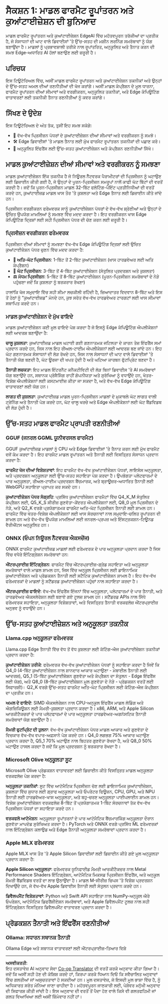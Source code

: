 <!--
CO_OP_TRANSLATOR_METADATA:
{
  "original_hash": "49e18143f97a802a8647f4be28355348",
  "translation_date": "2025-09-17T23:43:46+00:00",
  "source_file": "Module04/01.Introduce.md",
  "language_code": "pa"
}
-->
# ਸੈਕਸ਼ਨ 1: ਮਾਡਲ ਫਾਰਮੈਟ ਰੂਪਾਂਤਰਨ ਅਤੇ ਕੁਆਂਟਾਈਜ਼ੇਸ਼ਨ ਦੀ ਬੁਨਿਆਦ

ਮਾਡਲ ਫਾਰਮੈਟ ਰੂਪਾਂਤਰਨ ਅਤੇ ਕੁਆਂਟਾਈਜ਼ੇਸ਼ਨ EdgeAI ਵਿੱਚ ਮਹੱਤਵਪੂਰਨ ਤਰੱਕੀਆਂ ਦਾ ਪ੍ਰਤੀਕ ਹੈ, ਜੋ ਸੰਸਾਧਨਾਂ ਦੀ ਘਾਟ ਵਾਲੇ ਡਿਵਾਈਸਾਂ 'ਤੇ ਉੱਚ-ਸਤਹ ਦੀ ਮਸ਼ੀਨ ਲਰਨਿੰਗ ਸਮਰੱਥਾਵਾਂ ਨੂੰ ਯੋਗ ਬਣਾਉਂਦਾ ਹੈ। ਮਾਡਲਾਂ ਨੂੰ ਪ੍ਰਭਾਵਸ਼ਾਲੀ ਤਰੀਕੇ ਨਾਲ ਰੂਪਾਂਤਰਿਤ, ਅਨੁਕੂਲਿਤ ਅਤੇ ਤੈਨਾਤ ਕਰਨ ਦੀ ਸਮਝ Edge-ਅਧਾਰਿਤ AI ਹੱਲਾਂ ਬਣਾਉਣ ਲਈ ਜ਼ਰੂਰੀ ਹੈ।

## ਪਰਿਚਯ

ਇਸ ਟਿਊਟੋਰਿਅਲ ਵਿੱਚ, ਅਸੀਂ ਮਾਡਲ ਫਾਰਮੈਟ ਰੂਪਾਂਤਰਨ ਅਤੇ ਕੁਆਂਟਾਈਜ਼ੇਸ਼ਨ ਤਕਨੀਕਾਂ ਅਤੇ ਉਨ੍ਹਾਂ ਦੇ ਉੱਚ-ਸਤਹ ਅਮਲ ਦੀਆਂ ਰਣਨੀਤੀਆਂ ਦੀ ਖੋਜ ਕਰਾਂਗੇ। ਅਸੀਂ ਮਾਡਲ ਕੰਪ੍ਰੈਸ਼ਨ ਦੇ ਮੂਲ ਧਾਰਨਾ, ਫਾਰਮੈਟ ਰੂਪਾਂਤਰਨ ਦੀਆਂ ਸੀਮਾਵਾਂ ਅਤੇ ਵਰਗੀਕਰਨ, ਅਨੁਕੂਲਿਤ ਤਕਨੀਕਾਂ, ਅਤੇ Edge ਕੰਪਿਊਟਿੰਗ ਵਾਤਾਵਰਣਾਂ ਲਈ ਤਕਨੀਕੀ ਤੈਨਾਤ ਰਣਨੀਤੀਆਂ ਨੂੰ ਕਵਰ ਕਰਾਂਗੇ।

## ਸਿੱਖਣ ਦੇ ਉਦੇਸ਼

ਇਸ ਟਿਊਟੋਰਿਅਲ ਦੇ ਅੰਤ ਤੱਕ, ਤੁਸੀਂ ਇਹ ਸਮਝ ਸਕੋਗੇ:

- 🔢 ਵੱਖ-ਵੱਖ ਪ੍ਰਿਸੀਜ਼ਨ ਪੱਧਰਾਂ ਦੇ ਕੁਆਂਟਾਈਜ਼ੇਸ਼ਨ ਦੀਆਂ ਸੀਮਾਵਾਂ ਅਤੇ ਵਰਗੀਕਰਨ ਨੂੰ ਸਮਝੋ।
- 🛠️ Edge ਡਿਵਾਈਸਾਂ 'ਤੇ ਮਾਡਲ ਤੈਨਾਤ ਲਈ ਮੁੱਖ ਫਾਰਮੈਟ ਰੂਪਾਂਤਰਨ ਤਕਨੀਕਾਂ ਦੀ ਪਛਾਣ ਕਰੋ।
- 🚀 ਅਨੁਕੂਲਿਤ ਇੰਫਰੈਂਸ ਲਈ ਉੱਚ-ਸਤਹ ਕੁਆਂਟਾਈਜ਼ੇਸ਼ਨ ਅਤੇ ਕੰਪ੍ਰੈਸ਼ਨ ਰਣਨੀਤੀਆਂ ਸਿੱਖੋ।

## ਮਾਡਲ ਕੁਆਂਟਾਈਜ਼ੇਸ਼ਨ ਦੀਆਂ ਸੀਮਾਵਾਂ ਅਤੇ ਵਰਗੀਕਰਨ ਨੂੰ ਸਮਝਣਾ

ਮਾਡਲ ਕੁਆਂਟਾਈਜ਼ੇਸ਼ਨ ਇੱਕ ਤਕਨੀਕ ਹੈ ਜੋ ਨਿਊਰਲ ਨੈੱਟਵਰਕ ਪੈਰਾਮੀਟਰਾਂ ਦੀ ਪ੍ਰਿਸੀਜ਼ਨ ਨੂੰ ਘਟਾਉਣ ਲਈ ਡਿਜ਼ਾਈਨ ਕੀਤੀ ਗਈ ਹੈ, ਜੋ ਉਨ੍ਹਾਂ ਦੇ ਪੂਰਨ-ਪ੍ਰਿਸੀਜ਼ਨ ਸਮਰੂਪਾਂ ਨਾਲੋਂ ਕਾਫ਼ੀ ਘੱਟ ਬਿੱਟਾਂ ਦੀ ਵਰਤੋਂ ਕਰਦੀ ਹੈ। ਜਦੋਂ ਕਿ ਪੂਰਨ-ਪ੍ਰਿਸੀਜ਼ਨ ਮਾਡਲ 32-ਬਿੱਟ ਫਲੋਟਿੰਗ-ਪੌਇੰਟ ਪ੍ਰਤੀਨਿਧੀਆਂ ਦੀ ਵਰਤੋਂ ਕਰਦੇ ਹਨ, ਕੁਆਂਟਾਈਜ਼ਡ ਮਾਡਲ ਖਾਸ ਤੌਰ 'ਤੇ ਕੁਸ਼ਲਤਾ ਅਤੇ Edge ਤੈਨਾਤ ਲਈ ਡਿਜ਼ਾਈਨ ਕੀਤੇ ਜਾਂਦੇ ਹਨ।

ਪ੍ਰਿਸੀਜ਼ਨ ਵਰਗੀਕਰਨ ਫਰੇਮਵਰਕ ਸਾਨੂੰ ਕੁਆਂਟਾਈਜ਼ੇਸ਼ਨ ਪੱਧਰਾਂ ਦੇ ਵੱਖ-ਵੱਖ ਸ਼੍ਰੇਣੀਆਂ ਅਤੇ ਉਨ੍ਹਾਂ ਦੇ ਉਚਿਤ ਉਪਯੋਗ ਮਾਮਲਿਆਂ ਨੂੰ ਸਮਝਣ ਵਿੱਚ ਮਦਦ ਕਰਦਾ ਹੈ। ਇਹ ਵਰਗੀਕਰਨ ਖਾਸ Edge ਕੰਪਿਊਟਿੰਗ ਦ੍ਰਿਸ਼ਾਂ ਲਈ ਸਹੀ ਪ੍ਰਿਸੀਜ਼ਨ ਪੱਧਰ ਦੀ ਚੋਣ ਕਰਨ ਲਈ ਜ਼ਰੂਰੀ ਹੈ।

### ਪ੍ਰਿਸੀਜ਼ਨ ਵਰਗੀਕਰਨ ਫਰੇਮਵਰਕ

ਪ੍ਰਿਸੀਜ਼ਨ ਦੀਆਂ ਸੀਮਾਵਾਂ ਨੂੰ ਸਮਝਣਾ ਵੱਖ-ਵੱਖ Edge ਕੰਪਿਊਟਿੰਗ ਦ੍ਰਿਸ਼ਾਂ ਲਈ ਉਚਿਤ ਕੁਆਂਟਾਈਜ਼ੇਸ਼ਨ ਪੱਧਰ ਚੁਣਨ ਵਿੱਚ ਮਦਦ ਕਰਦਾ ਹੈ:

- **🔬 ਅਤਿ-ਘੱਟ ਪ੍ਰਿਸੀਜ਼ਨ**: 1-ਬਿੱਟ ਤੋਂ 2-ਬਿੱਟ ਕੁਆਂਟਾਈਜ਼ੇਸ਼ਨ (ਖਾਸ ਹਾਰਡਵੇਅਰ ਲਈ ਅਤਿ ਕੰਪ੍ਰੈਸ਼ਨ)
- **📱 ਘੱਟ ਪ੍ਰਿਸੀਜ਼ਨ**: 3-ਬਿੱਟ ਤੋਂ 4-ਬਿੱਟ ਕੁਆਂਟਾਈਜ਼ੇਸ਼ਨ (ਸੰਤੁਲਿਤ ਪ੍ਰਦਰਸ਼ਨ ਅਤੇ ਕੁਸ਼ਲਤਾ)
- **⚖️ ਮੱਧਮ ਪ੍ਰਿਸੀਜ਼ਨ**: 5-ਬਿੱਟ ਤੋਂ 8-ਬਿੱਟ ਕੁਆਂਟਾਈਜ਼ੇਸ਼ਨ (ਪੂਰਨ-ਪ੍ਰਿਸੀਜ਼ਨ ਸਮਰੱਥਾਵਾਂ ਦੇ ਨੇੜੇ ਪਹੁੰਚਣਾ ਜਦੋਂ ਕਿ ਕੁਸ਼ਲਤਾ ਨੂੰ ਬਰਕਰਾਰ ਰੱਖਣਾ)

ਹਾਲਾਂਕਿ ਖੋਜ ਸਮੁਦਾਇ ਵਿੱਚ ਸਹੀ ਸੀਮਾ ਲਚਕੀਲੀ ਰਹਿੰਦੀ ਹੈ, ਜ਼ਿਆਦਾਤਰ ਵਿਦਵਾਨ 8-ਬਿੱਟ ਅਤੇ ਇਸ ਤੋਂ ਹੇਠਾਂ ਨੂੰ "ਕੁਆਂਟਾਈਜ਼ਡ" ਮੰਨਦੇ ਹਨ, ਕੁਝ ਸਰੋਤ ਵੱਖ-ਵੱਖ ਹਾਰਡਵੇਅਰ ਟਾਰਗਟਾਂ ਲਈ ਖਾਸ ਸੀਮਾਵਾਂ ਸਥਾਪਿਤ ਕਰਦੇ ਹਨ।

### ਮਾਡਲ ਕੁਆਂਟਾਈਜ਼ੇਸ਼ਨ ਦੇ ਮੁੱਖ ਫਾਇਦੇ

ਮਾਡਲ ਕੁਆਂਟਾਈਜ਼ੇਸ਼ਨ ਕਈ ਮੂਲ ਫਾਇਦੇ ਪੇਸ਼ ਕਰਦਾ ਹੈ ਜੋ ਇਸਨੂੰ Edge ਕੰਪਿਊਟਿੰਗ ਐਪਲੀਕੇਸ਼ਨਾਂ ਲਈ ਆਦਰਸ਼ ਬਣਾਉਂਦਾ ਹੈ:

**ਚਾਲੂ ਕੁਸ਼ਲਤਾ**: ਕੁਆਂਟਾਈਜ਼ਡ ਮਾਡਲ ਘਟਾਈ ਗਈ ਗਣਨਾਤਮਕ ਜਟਿਲਤਾ ਦੇ ਕਾਰਨ ਤੇਜ਼ ਇੰਫਰੈਂਸ ਸਮਾਂ ਪ੍ਰਦਾਨ ਕਰਦੇ ਹਨ, ਜਿਸ ਨਾਲ ਇਹ ਰੀਅਲ-ਟਾਈਮ ਐਪਲੀਕੇਸ਼ਨਾਂ ਲਈ ਆਦਰਸ਼ ਬਣ ਜਾਂਦੇ ਹਨ। ਇਹ ਘੱਟ ਗਣਨਾਤਮਕ ਸੰਸਾਧਨਾਂ ਦੀ ਲੋੜ ਰੱਖਦੇ ਹਨ, ਜਿਸ ਨਾਲ ਸੰਸਾਧਨਾਂ ਦੀ ਘਾਟ ਵਾਲੇ ਡਿਵਾਈਸਾਂ 'ਤੇ ਤੈਨਾਤੀ ਯੋਗ ਬਣਦੀ ਹੈ, ਘੱਟ ਊਰਜਾ ਦੀ ਖਪਤ ਹੁੰਦੀ ਹੈ ਅਤੇ ਘਟਿਆ ਕਾਰਬਨ ਫੁੱਟਪ੍ਰਿੰਟ ਬਣਦਾ ਹੈ।

**ਤੈਨਾਤੀ ਲਚਕਤਾ**: ਇਹ ਮਾਡਲ ਇੰਟਰਨੈਟ ਕਨੈਕਟੀਵਿਟੀ ਦੀ ਲੋੜ ਬਿਨਾਂ ਡਿਵਾਈਸ 'ਤੇ AI ਸਮਰੱਥਾਵਾਂ ਯੋਗ ਬਣਾਉਂਦੇ ਹਨ, ਸਥਾਨਕ ਪ੍ਰੋਸੈਸਿੰਗ ਰਾਹੀਂ ਗੋਪਨੀਯਤਾ ਅਤੇ ਸੁਰੱਖਿਆ ਨੂੰ ਵਧਾਉਂਦੇ ਹਨ, ਖੇਤਰ-ਵਿਸ਼ੇਸ਼ ਐਪਲੀਕੇਸ਼ਨਾਂ ਲਈ ਕਸਟਮਾਈਜ਼ ਕੀਤਾ ਜਾ ਸਕਦਾ ਹੈ, ਅਤੇ ਵੱਖ-ਵੱਖ Edge ਕੰਪਿਊਟਿੰਗ ਵਾਤਾਵਰਣਾਂ ਲਈ ਯੋਗ ਹਨ।

**ਲਾਗਤ ਦੀ ਕੁਸ਼ਲਤਾ**: ਕੁਆਂਟਾਈਜ਼ਡ ਮਾਡਲ ਪੂਰਨ-ਪ੍ਰਿਸੀਜ਼ਨ ਮਾਡਲਾਂ ਦੇ ਮੁਕਾਬਲੇ ਘੱਟ ਲਾਗਤ ਵਾਲੀ ਟ੍ਰੇਨਿੰਗ ਅਤੇ ਤੈਨਾਤੀ ਪੇਸ਼ ਕਰਦੇ ਹਨ, ਘੱਟ ਚਾਲੂ ਖਰਚੇ ਅਤੇ Edge ਐਪਲੀਕੇਸ਼ਨਾਂ ਲਈ ਘੱਟ ਬੈਂਡਵਿਡਥ ਦੀ ਲੋੜ ਹੁੰਦੀ ਹੈ।

## ਉੱਚ-ਸਤਹ ਮਾਡਲ ਫਾਰਮੈਟ ਪ੍ਰਾਪਤੀ ਰਣਨੀਤੀਆਂ

### GGUF (ਜਨਰਲ GGML ਯੂਨੀਵਰਸਲ ਫਾਰਮੈਟ)

GGUF ਕੁਆਂਟਾਈਜ਼ਡ ਮਾਡਲਾਂ ਨੂੰ CPU ਅਤੇ Edge ਡਿਵਾਈਸਾਂ 'ਤੇ ਤੈਨਾਤ ਕਰਨ ਲਈ ਮੁੱਖ ਫਾਰਮੈਟ ਵਜੋਂ ਕੰਮ ਕਰਦਾ ਹੈ। ਇਹ ਫਾਰਮੈਟ ਮਾਡਲ ਰੂਪਾਂਤਰਨ ਅਤੇ ਤੈਨਾਤੀ ਲਈ ਵਿਸਤ੍ਰਿਤ ਸੰਸਾਧਨ ਪ੍ਰਦਾਨ ਕਰਦਾ ਹੈ:

**ਫਾਰਮੈਟ ਖੋਜ ਦੀਆਂ ਵਿਸ਼ੇਸ਼ਤਾਵਾਂ**: ਇਹ ਫਾਰਮੈਟ ਵੱਖ-ਵੱਖ ਕੁਆਂਟਾਈਜ਼ੇਸ਼ਨ ਪੱਧਰਾਂ, ਲਾਇਸੰਸ ਅਨੁਕੂਲਤਾ, ਅਤੇ ਪ੍ਰਦਰਸ਼ਨ ਅਨੁਕੂਲਤਾ ਲਈ ਉੱਚ-ਸਤਹ ਸਹਾਇਤਾ ਪੇਸ਼ ਕਰਦਾ ਹੈ। ਉਪਭੋਗਤਾ ਪਲੇਟਫਾਰਮਾਂ ਦੇ ਪਾਰ ਅਨੁਕੂਲਤਾ, ਰੀਅਲ-ਟਾਈਮ ਪ੍ਰਦਰਸ਼ਨ ਬੈਂਚਮਾਰਕ, ਅਤੇ ਬ੍ਰਾਊਜ਼ਰ-ਅਧਾਰਿਤ ਤੈਨਾਤੀ ਲਈ WebGPU ਸਹਾਇਤਾ ਪ੍ਰਾਪਤ ਕਰ ਸਕਦੇ ਹਨ।

**ਕੁਆਂਟਾਈਜ਼ੇਸ਼ਨ ਪੱਧਰ ਸੰਗ੍ਰਹਿ**: ਪ੍ਰਸਿੱਧ ਕੁਆਂਟਾਈਜ਼ੇਸ਼ਨ ਫਾਰਮੈਟਾਂ ਵਿੱਚ Q4_K_M ਸੰਤੁਲਿਤ ਕੰਪ੍ਰੈਸ਼ਨ ਲਈ, Q5_K_S ਸੀਰੀਜ਼ ਗੁਣਵੱਤਾ-ਕੇਂਦਰਤ ਐਪਲੀਕੇਸ਼ਨਾਂ ਲਈ, Q8_0 ਮੂਲ ਪ੍ਰਿਸੀਜ਼ਨ ਦੇ ਨੇੜੇ, ਅਤੇ Q2_K ਵਰਗੇ ਪ੍ਰਯੋਗਾਤਮਕ ਫਾਰਮੈਟ ਅਤਿ-ਘੱਟ ਪ੍ਰਿਸੀਜ਼ਨ ਤੈਨਾਤੀ ਲਈ ਸ਼ਾਮਲ ਹਨ। ਫਾਰਮੈਟ ਵਿੱਚ ਖੇਤਰ-ਵਿਸ਼ੇਸ਼ ਐਪਲੀਕੇਸ਼ਨਾਂ ਲਈ ਖਾਸ ਸੰਰਚਨਾਵਾਂ ਨਾਲ ਸਮੁਦਾਇ-ਚਲਿਤ ਰੂਪਾਂਤਰਨ ਵੀ ਸ਼ਾਮਲ ਹਨ ਅਤੇ ਵੱਖ-ਵੱਖ ਉਪਯੋਗ ਮਾਮਲਿਆਂ ਲਈ ਜਨਰਲ-ਪ੍ਰਪਜ਼ ਅਤੇ ਇੰਸਟ੍ਰਕਸ਼ਨ-ਟਿਊਨਡ ਵੈਰੀਐਂਟਸ ਅਨੁਕੂਲਿਤ ਹਨ।

### ONNX (ਓਪਨ ਨਿਊਰਲ ਨੈੱਟਵਰਕ ਐਕਸਚੇਂਜ)

ONNX ਫਾਰਮੈਟ ਕੁਆਂਟਾਈਜ਼ਡ ਮਾਡਲਾਂ ਲਈ ਫਰੇਮਵਰਕ ਦੇ ਪਾਰ ਅਨੁਕੂਲਤਾ ਪ੍ਰਦਾਨ ਕਰਦਾ ਹੈ ਜਿਸ ਵਿੱਚ ਵਧੇਰੇ ਇੰਟਿਗ੍ਰੇਸ਼ਨ ਸਮਰੱਥਾਵਾਂ ਹਨ:

**ਐਂਟਰਪ੍ਰਾਈਜ਼ ਇੰਟਿਗ੍ਰੇਸ਼ਨ**: ਫਾਰਮੈਟ ਵਿੱਚ ਐਂਟਰਪ੍ਰਾਈਜ਼-ਗ੍ਰੇਡ ਸਹਾਇਤਾ ਅਤੇ ਅਨੁਕੂਲਤਾ ਸਮਰੱਥਾਵਾਂ ਵਾਲੇ ਮਾਡਲ ਸ਼ਾਮਲ ਹਨ, ਜਿਸ ਵਿੱਚ ਅਨੁਕੂਲ ਪ੍ਰਿਸੀਜ਼ਨ ਲਈ ਡਾਇਨਾਮਿਕ ਕੁਆਂਟਾਈਜ਼ੇਸ਼ਨ ਅਤੇ ਪ੍ਰੋਡਕਸ਼ਨ ਤੈਨਾਤੀ ਲਈ ਸਟੈਟਿਕ ਕੁਆਂਟਾਈਜ਼ੇਸ਼ਨ ਸ਼ਾਮਲ ਹੈ। ਇਹ ਵੱਖ-ਵੱਖ ਫਰੇਮਵਰਕਾਂ ਦੇ ਮਾਡਲਾਂ ਨੂੰ ਸਟੈਂਡਰਡ ਕੁਆਂਟਾਈਜ਼ੇਸ਼ਨ ਪਹੁੰਚਾਂ ਨਾਲ ਸਹਾਇਤਾ ਕਰਦਾ ਹੈ।

**ਐਂਟਰਪ੍ਰਾਈਜ਼ ਫਾਇਦੇ**: ਵੱਖ-ਵੱਖ ਇੰਫਰੈਂਸ ਇੰਜਨਾਂ ਵਿੱਚ ਅਨੁਕੂਲਤਾ, ਪਲੇਟਫਾਰਮਾਂ ਦੇ ਪਾਰ ਤੈਨਾਤੀ, ਅਤੇ ਹਾਰਡਵੇਅਰ ਐਕਸਲੇਰੇਸ਼ਨ ਲਈ ਬਣਾਏ ਗਏ ਟੂਲਜ਼ ਸ਼ਾਮਲ ਹਨ। ਸਟੈਂਡਰਡ APIs ਨਾਲ ਸਿੱਧੇ ਫਰੇਮਵਰਕ ਸਹਾਇਤਾ, ਅਨੁਕੂਲਤਾ ਵਿਸ਼ੇਸ਼ਤਾਵਾਂ, ਅਤੇ ਵਿਸਤ੍ਰਿਤ ਤੈਨਾਤੀ ਵਰਕਫਲੋਜ਼ ਐਂਟਰਪ੍ਰਾਈਜ਼ ਅਨੁਭਵ ਨੂੰ ਵਧਾਉਂਦੇ ਹਨ।

## ਉੱਚ-ਸਤਹ ਕੁਆਂਟਾਈਜ਼ੇਸ਼ਨ ਅਤੇ ਅਨੁਕੂਲਤਾ ਤਕਨੀਕ

### Llama.cpp ਅਨੁਕੂਲਤਾ ਫਰੇਮਵਰਕ

Llama.cpp Edge ਤੈਨਾਤੀ ਵਿੱਚ ਵੱਧ ਤੋਂ ਵੱਧ ਕੁਸ਼ਲਤਾ ਲਈ ਕੱਟਿੰਗ-ਐਜ ਕੁਆਂਟਾਈਜ਼ੇਸ਼ਨ ਤਕਨੀਕਾਂ ਪ੍ਰਦਾਨ ਕਰਦਾ ਹੈ:

**ਕੁਆਂਟਾਈਜ਼ੇਸ਼ਨ ਤਰੀਕੇ**: ਫਰੇਮਵਰਕ ਵੱਖ-ਵੱਖ ਕੁਆਂਟਾਈਜ਼ੇਸ਼ਨ ਪੱਧਰਾਂ ਨੂੰ ਸਹਾਇਤਾ ਕਰਦਾ ਹੈ ਜਿਵੇਂ ਕਿ Q4_0 (4-ਬਿੱਟ ਕੁਆਂਟਾਈਜ਼ੇਸ਼ਨ ਨਾਲ ਸ਼ਾਨਦਾਰ ਆਕਾਰ ਘਟਾਉਣਾ - ਮੋਬਾਈਲ ਤੈਨਾਤੀ ਲਈ ਆਦਰਸ਼), Q5_1 (5-ਬਿੱਟ ਕੁਆਂਟਾਈਜ਼ੇਸ਼ਨ ਗੁਣਵੱਤਾ ਅਤੇ ਕੰਪ੍ਰੈਸ਼ਨ ਦਾ ਸੰਤੁਲਨ - Edge ਇੰਫਰੈਂਸ ਲਈ ਯੋਗ), ਅਤੇ Q8_0 (8-ਬਿੱਟ ਕੁਆਂਟਾਈਜ਼ੇਸ਼ਨ ਮੂਲ ਗੁਣਵੱਤਾ ਦੇ ਨੇੜੇ - ਪ੍ਰੋਡਕਸ਼ਨ ਵਰਤੋਂ ਲਈ ਸਿਫਾਰਸ਼ੀ)। Q2_K ਵਰਗੇ ਉੱਚ-ਸਤਹ ਫਾਰਮੈਟ ਅਤਿ-ਘੱਟ ਪ੍ਰਿਸੀਜ਼ਨ ਲਈ ਕੱਟਿੰਗ-ਐਜ ਕੰਪ੍ਰੈਸ਼ਨ ਦਾ ਪ੍ਰਤੀਕ ਹਨ।

**ਅਮਲ ਦੇ ਫਾਇਦੇ**: SIMD ਐਕਸਲੇਰੇਸ਼ਨ ਨਾਲ CPU-ਅਨੁਕੂਲ ਇੰਫਰੈਂਸ ਮਾਡਲ ਲੋਡਿੰਗ ਅਤੇ ਐਗਜ਼ਿਕਿਊਸ਼ਨ ਲਈ ਮੈਮਰੀ-ਕੁਸ਼ਲਤਾ ਪ੍ਰਦਾਨ ਕਰਦਾ ਹੈ। x86, ARM, ਅਤੇ Apple Silicon ਆਰਕੀਟੈਕਚਰਾਂ ਦੇ ਪਾਰ ਪਲੇਟਫਾਰਮਾਂ ਦੇ ਪਾਰ ਅਨੁਕੂਲਤਾ ਹਾਰਡਵੇਅਰ-ਅਗਨੋਸਟਿਕ ਤੈਨਾਤੀ ਸਮਰੱਥਾਵਾਂ ਯੋਗ ਬਣਾਉਂਦਾ ਹੈ।

**ਮੈਮਰੀ ਫੁਟਪ੍ਰਿੰਟ ਦੀ ਤੁਲਨਾ**: ਵੱਖ-ਵੱਖ ਕੁਆਂਟਾਈਜ਼ੇਸ਼ਨ ਪੱਧਰ ਮਾਡਲ ਆਕਾਰ ਅਤੇ ਗੁਣਵੱਤਾ ਦੇ ਵਿਚਕਾਰ ਵੱਖ-ਵੱਖ ਵਪਾਰ-ਅਫ਼ਸਾਨੇ ਪੇਸ਼ ਕਰਦੇ ਹਨ। Q4_0 ਲਗਭਗ 75% ਆਕਾਰ ਘਟਾਉਣ ਪ੍ਰਦਾਨ ਕਰਦਾ ਹੈ, Q5_1 70% ਘਟਾਉਣ ਨਾਲ ਬਿਹਤਰ ਗੁਣਵੱਤਾ ਰੱਖਦਾ ਹੈ, ਅਤੇ Q8_0 50% ਘਟਾਉਣ ਹਾਸਲ ਕਰਦਾ ਹੈ ਜਦੋਂ ਕਿ ਮੂਲ ਪ੍ਰਦਰਸ਼ਨ ਨੂੰ ਬਰਕਰਾਰ ਰੱਖਦਾ ਹੈ।

### Microsoft Olive ਅਨੁਕੂਲਤਾ ਸੂਟ

Microsoft Olive ਪ੍ਰੋਡਕਸ਼ਨ ਵਾਤਾਵਰਣਾਂ ਲਈ ਡਿਜ਼ਾਈਨ ਕੀਤੇ ਵਿਸਤ੍ਰਿਤ ਮਾਡਲ ਅਨੁਕੂਲਤਾ ਵਰਕਫਲੋਜ਼ ਪੇਸ਼ ਕਰਦਾ ਹੈ:

**ਅਨੁਕੂਲਤਾ ਤਕਨੀਕਾਂ**: ਸੂਟ ਵਿੱਚ ਆਟੋਮੈਟਿਕ ਪ੍ਰਿਸੀਜ਼ਨ ਚੋਣ ਲਈ ਡਾਇਨਾਮਿਕ ਕੁਆਂਟਾਈਜ਼ੇਸ਼ਨ, ਕੁਸ਼ਲਤਾ ਵਿੱਚ ਸੁਧਾਰ ਲਈ ਗ੍ਰਾਫ ਅਨੁਕੂਲਤਾ ਅਤੇ ਓਪਰੇਟਰ ਫਿਊਜ਼ਨ, CPU, GPU, ਅਤੇ NPU ਤੈਨਾਤੀ ਲਈ ਹਾਰਡਵੇਅਰ-ਖਾਸ ਅਨੁਕੂਲਤਾ, ਅਤੇ ਬਹੁ-ਚਰਣ ਅਨੁਕੂਲਤਾ ਪਾਈਪਲਾਈਨ ਸ਼ਾਮਲ ਹਨ। ਵਿਸ਼ੇਸ਼ ਕੁਆਂਟਾਈਜ਼ੇਸ਼ਨ ਵਰਕਫਲੋਜ਼ 8-ਬਿੱਟ ਤੋਂ ਪ੍ਰਯੋਗਾਤਮਕ 1-ਬਿੱਟ ਸੰਰਚਨਾਵਾਂ ਤੱਕ ਵੱਖ-ਵੱਖ ਪ੍ਰਿਸੀਜ਼ਨ ਪੱਧਰਾਂ ਦਾ ਸਹਾਇਤਾ ਕਰਦੇ ਹਨ।

**ਵਰਕਫਲੋ ਆਟੋਮੇਸ਼ਨ**: ਅਨੁਕੂਲਤਾ ਰੂਪਾਂਤਰਨਾਂ ਦੇ ਪਾਰ ਆਟੋਮੈਟਿਕ ਬੈਂਚਮਾਰਕਿੰਗ ਅਨੁਕੂਲਤਾ ਦੌਰਾਨ ਗੁਣਵੱਤਾ ਮਾਪਦੰਡ ਸੁਰੱਖਿਅਤ ਕਰਦਾ ਹੈ। PyTorch ਅਤੇ ONNX ਵਰਗੇ ਪ੍ਰਸਿੱਧ ML ਫਰੇਮਵਰਕਾਂ ਨਾਲ ਇੰਟਿਗ੍ਰੇਸ਼ਨ ਕਲਾਉਡ ਅਤੇ Edge ਤੈਨਾਤੀ ਅਨੁਕੂਲਤਾ ਸਮਰੱਥਾਵਾਂ ਪ੍ਰਦਾਨ ਕਰਦਾ ਹੈ।

### Apple MLX ਫਰੇਮਵਰਕ

Apple MLX ਖਾਸ ਤੌਰ 'ਤੇ Apple Silicon ਡਿਵਾਈਸਾਂ ਲਈ ਡਿਜ਼ਾਈਨ ਕੀਤੇ ਗਏ ਮੂਲ ਅਨੁਕੂਲਤਾ ਪ੍ਰਦਾਨ ਕਰਦਾ ਹੈ:

**Apple Silicon ਅਨੁਕੂਲਤਾ**: ਫਰੇਮਵਰਕ ਯੂਨਿਫਾਈਡ ਮੈਮਰੀ ਆਰਕੀਟੈਕਚਰ ਨਾਲ Metal Performance Shaders ਇੰਟਿਗ੍ਰੇਸ਼ਨ, ਆਟੋਮੈਟਿਕ ਮਿਕਸਡ ਪ੍ਰਿਸੀਜ਼ਨ ਇੰਫਰੈਂਸ, ਅਤੇ ਅਨੁਕੂਲ ਮੈਮਰੀ ਬੈਂਡਵਿਡਥ ਵਰਤੋਂ ਦਾ ਲਾਭ ਉਠਾਉਂਦਾ ਹੈ। ਮਾਡਲ M-ਸੀਰੀਜ਼ ਚਿਪਸ 'ਤੇ ਵਿਸ਼ੇਸ਼ ਪ੍ਰਦਰਸ਼ਨ ਦਿਖਾਉਂਦੇ ਹਨ, ਜੋ ਵੱਖ-ਵੱਖ Apple ਡਿਵਾਈਸ ਤੈਨਾਤੀ ਲਈ ਸੰਤੁਲਨ ਪ੍ਰਦਾਨ ਕਰਦੇ ਹਨ।

**ਡਿਵੈਲਪਮੈਂਟ ਵਿਸ਼ੇਸ਼ਤਾਵਾਂ**: Python ਅਤੇ Swift API ਸਹਾਇਤਾ ਨਾਲ NumPy-ਅਨੁਕੂਲ ਐਰੇ ਓਪਰੇਸ਼ਨ, ਆਟੋਮੈਟਿਕ ਡਿਫਰੈਂਸ਼ੀਏਸ਼ਨ ਸਮਰੱਥਾਵਾਂ, ਅਤੇ Apple ਡਿਵੈਲਪਮੈਂਟ ਟੂਲਜ਼ ਨਾਲ ਸਹੀ ਇੰਟਿਗ੍ਰੇਸ਼ਨ ਵਿਸਤ੍ਰਿਤ ਡਿਵੈਲਪਮੈਂਟ ਵਾਤਾਵਰਣ ਪ੍ਰਦਾਨ ਕਰਦਾ ਹੈ।

## ਪ੍ਰੋਡਕਸ਼ਨ ਤੈਨਾਤੀ ਅਤੇ ਇੰਫਰੈਂਸ ਰਣਨੀਤੀਆਂ

### Ollama: ਸਧਾਰਨ ਸਥਾਨਕ ਤੈਨਾਤੀ

Ollama Edge ਅਤੇ ਸਥਾਨਕ ਵਾਤਾਵਰਣਾਂ ਲਈ ਐਂਟਰਪ੍ਰਾਈਜ਼-ਤਿਆਰ ਵਿਸ਼ੇ

---

**ਅਸਵੀਕਰਤੀ**:  
ਇਹ ਦਸਤਾਵੇਜ਼ AI ਅਨੁਵਾਦ ਸੇਵਾ [Co-op Translator](https://github.com/Azure/co-op-translator) ਦੀ ਵਰਤੋਂ ਕਰਕੇ ਅਨੁਵਾਦ ਕੀਤਾ ਗਿਆ ਹੈ। ਜਦੋਂ ਕਿ ਅਸੀਂ ਸਹੀ ਹੋਣ ਦੀ ਕੋਸ਼ਿਸ਼ ਕਰਦੇ ਹਾਂ, ਕਿਰਪਾ ਕਰਕੇ ਧਿਆਨ ਦਿਓ ਕਿ ਸਵੈਚਾਲਿਤ ਅਨੁਵਾਦਾਂ ਵਿੱਚ ਗਲਤੀਆਂ ਜਾਂ ਅਸੁਚਤਤਾਵਾਂ ਹੋ ਸਕਦੀਆਂ ਹਨ। ਮੂਲ ਦਸਤਾਵੇਜ਼, ਜੋ ਇਸਦੀ ਮੂਲ ਭਾਸ਼ਾ ਵਿੱਚ ਹੈ, ਨੂੰ ਅਧਿਕਾਰਤ ਸਰੋਤ ਮੰਨਿਆ ਜਾਣਾ ਚਾਹੀਦਾ ਹੈ। ਮਹੱਤਵਪੂਰਨ ਜਾਣਕਾਰੀ ਲਈ, ਪੇਸ਼ੇਵਰ ਮਨੁੱਖੀ ਅਨੁਵਾਦ ਦੀ ਸਿਫਾਰਸ਼ ਕੀਤੀ ਜਾਂਦੀ ਹੈ। ਇਸ ਅਨੁਵਾਦ ਦੀ ਵਰਤੋਂ ਤੋਂ ਪੈਦਾ ਹੋਣ ਵਾਲੇ ਕਿਸੇ ਵੀ ਗਲਤਫਹਿਮੀ ਜਾਂ ਗਲਤ ਵਿਆਖਿਆ ਲਈ ਅਸੀਂ ਜ਼ਿੰਮੇਵਾਰ ਨਹੀਂ ਹਾਂ।